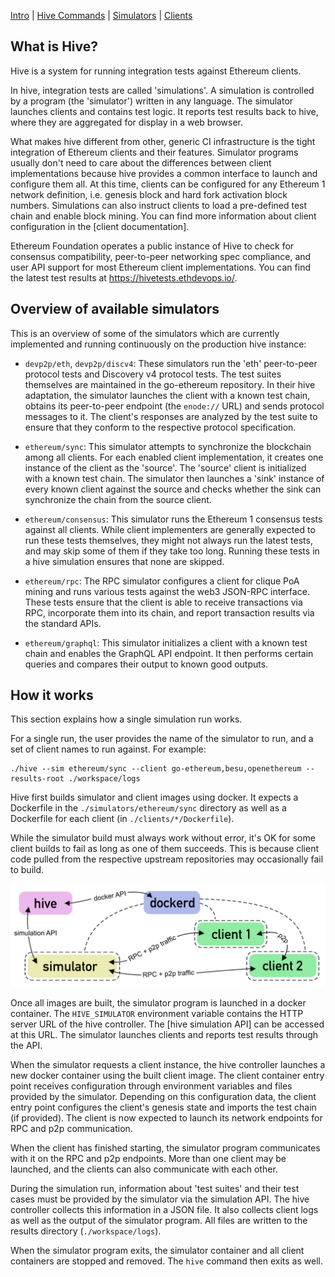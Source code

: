 [Intro] | [Hive Commands] | [Simulators] | [Clients]

## What is Hive?

Hive is a system for running integration tests against Ethereum clients.

In hive, integration tests are called 'simulations'. A simulation is controlled by a
program (the 'simulator') written in any language. The simulator launches clients and
contains test logic. It reports test results back to hive, where they are aggregated for
display in a web browser.

What makes hive different from other, generic CI infrastructure is the tight integration
of Ethereum clients and their features. Simulator programs usually don't need to care
about the differences between client implementations because hive provides a common
interface to launch and configure them all. At this time, clients can be configured for
any Ethereum 1 network definition, i.e. genesis block and hard fork activation block
numbers. Simulations can also instruct clients to load a pre-defined test chain and enable
block mining. You can find more information about client configuration in the [client
documentation].

Ethereum Foundation operates a public instance of Hive to check for consensus
compatibility, peer-to-peer networking spec compliance, and user API support for most
Ethereum client implementations. You can find the latest test results at
<https://hivetests.ethdevops.io/>.

## Overview of available simulators

This is an overview of some of the simulators which are currently implemented and running
continuously on the production hive instance:

- `devp2p/eth`, `devp2p/discv4`: These simulators run the 'eth' peer-to-peer protocol
  tests and Discovery v4 protocol tests. The test suites themselves are maintained in the
  go-ethereum repository. In their hive adaptation, the simulator launches the client with
  a known test chain, obtains its peer-to-peer endpoint (the `enode://` URL) and sends
  protocol messages to it. The client's responses are analyzed by the test suite to ensure
  that they conform to the respective protocol specification.

- `ethereum/sync`: This simulator attempts to synchronize the blockchain among all
  clients. For each enabled client implementation, it creates one instance of the client
  as the 'source'. The 'source' client is initialized with a known test chain. The
  simulator then launches a 'sink' instance of every known client against the source and
  checks whether the sink can synchronize the chain from the source client.

- `ethereum/consensus`: This simulator runs the Ethereum 1 consensus tests against all
  clients. While client implementers are generally expected to run these tests themselves,
  they might not always run the latest tests, and may skip some of them if they take too
  long. Running these tests in a hive simulation ensures that none are skipped.

- `ethereum/rpc`: The RPC simulator configures a client for clique PoA mining and runs
  various tests against the web3 JSON-RPC interface. These tests ensure that the client is
  able to receive transactions via RPC, incorporate them into its chain, and report
  transaction results via the standard APIs.

- `ethereum/graphql`: This simulator initializes a client with a known test chain and
  enables the GraphQL API endpoint. It then performs certain queries and compares their
  output to known good outputs.

## How it works

This section explains how a single simulation run works.

For a single run, the user provides the name of the simulator to run, and a set of client
names to run against. For example:

    ./hive --sim ethereum/sync --client go-ethereum,besu,openethereum --results-root ./workspace/logs

Hive first builds simulator and client images using docker. It expects a Dockerfile in the
`./simulators/ethereum/sync` directory as well as a Dockerfile for each client (in
`./clients/*/Dockerfile`).

While the simulator build must always work without error, it's OK for some client builds
to fail as long as one of them succeeds. This is because client code pulled from the
respective upstream repositories may occasionally fail to build.

![hive simulation docker containers](./img/hive-simulation.svg)

Once all images are built, the simulator program is launched in a docker container. The
`HIVE_SIMULATOR` environment variable contains the HTTP server URL of the hive controller.
The [hive simulation API] can be accessed at this URL. The simulator launches clients and
reports test results through the API.

When the simulator requests a client instance, the hive controller launches a new docker
container using the built client image. The client container entry point receives
configuration through environment variables and files provided by the simulator. Depending
on this configuration data, the client entry point configures the client's genesis state
and imports the test chain (if provided). The client is now expected to launch its network
endpoints for RPC and p2p communication.

When the client has finished starting, the simulator program communicates with it on the
RPC and p2p endpoints. More than one client may be launched, and the clients can also
communicate with each other.

During the simulation run, information about 'test suites' and their test cases must be
provided by the simulator via the simulation API. The hive controller collects this
information in a JSON file. It also collects client logs as well as the output of the
simulator program. All files are written to the results directory (`./workspace/logs`).

When the simulator program exits, the simulator container and all client containers are
stopped and removed. The `hive` command then exits as well.

[Intro]: ./intro.md
[Hive Commands]: ./commandline.md
[Simulators]: ./simulation.md
[Clients]: ./client.md
